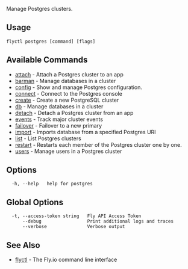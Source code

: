 Manage Postgres clusters.


## Usage
~~~
flyctl postgres [command] [flags]
~~~

## Available Commands
* [attach](/docs/flyctl/postgres-attach/)	 - Attach a Postgres cluster to an app
* [barman](/docs/flyctl/postgres-barman/)	 - Manage databases in a cluster
* [config](/docs/flyctl/postgres-config/)	 - Show and manage Postgres configuration.
* [connect](/docs/flyctl/postgres-connect/)	 - Connect to the Postgres console
* [create](/docs/flyctl/postgres-create/)	 - Create a new PostgreSQL cluster
* [db](/docs/flyctl/postgres-db/)	 - Manage databases in a cluster
* [detach](/docs/flyctl/postgres-detach/)	 - Detach a Postgres cluster from an app
* [events](/docs/flyctl/postgres-events/)	 - Track major cluster events
* [failover](/docs/flyctl/postgres-failover/)	 - Failover to a new primary
* [import](/docs/flyctl/postgres-import/)	 - Imports database from a specified Postgres URI
* [list](/docs/flyctl/postgres-list/)	 - List Postgres clusters
* [restart](/docs/flyctl/postgres-restart/)	 - Restarts each member of the Postgres cluster one by one.
* [users](/docs/flyctl/postgres-users/)	 - Manage users in a Postgres cluster

## Options

~~~
  -h, --help   help for postgres
~~~

## Global Options

~~~
  -t, --access-token string   Fly API Access Token
      --debug                 Print additional logs and traces
      --verbose               Verbose output
~~~

## See Also

* [flyctl](/docs/flyctl/help/)	 - The Fly.io command line interface

